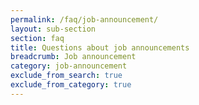 ```yaml
---
permalink: /faq/job-announcement/
layout: sub-section
section: faq
title: Questions about job announcements
breadcrumb: Job announcement
category: job-announcement
exclude_from_search: true
exclude_from_category: true
---
```

